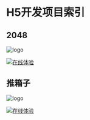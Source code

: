 # H5开发项目索引
## 2048  

![logo](http://45.32.248.21:10/static/logo/2048.png)  

[![在线体验](http://45.32.248.21:10/staitc/logo/2048.png)](http://45.32.248.21:10/static/zhangbiao/index.htm)
## 推箱子
![logo](http://45.32.248.21:10/static/logo/tuixiangzi.png)  

[![在线体验](http://45.32.248.21:10/staitc/logo/tuixiangzi.png)](http://45.32.248.21:10/static/page/推箱子.html)
